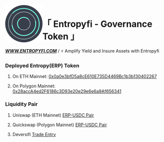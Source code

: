 <!--
 * @Author: Daniel Tong
 * @Date: 2021-07-13 00:31:57
 * @LastEditTime: 2021-07-13 22:54:25
 * @LastEditors: Zitian(Daniel) Tong
 * @Description: 
 * @FilePath: /entropy-governance/README.md
-->
<a href="https://www.entropyfi.com" target="_blank">
    <img alt="entropyfi" src="https://raw.githubusercontent.com/entropyfi/entropy-resource/master/Entropyfi.svg" width="120px" height=:"120px" align="left">
</a>

<div align="left">

# 「 Entropyfi -  Governance Token 」

**_<a href="https://www.entropyfi.com/">WWW.ENTROPYFI.COM</a>_** / ⚡️ Amplify Yield and Insure Assets with Entropyfi

</div>


### Deployed Entropy(ERP) Token
1. On ETH Mainnet: [0x0a0e3bfD5a8cE610E735D4469Bc1b3b130402267](https://etherscan.io/address/0x0a0e3bfD5a8cE610E735D4469Bc1b3b130402267)

2. On Polygon Mainnet: [0x28accA4ed2F6186c3D93e20e29e6e6a9Af656341](https://polygonscan.com/address/0x28accA4ed2F6186c3D93e20e29e6e6a9Af656341)

### Liquidity Pair
1. Uniswap (ETH Mainnet) 
   [ERP-USDC Pair](https://v2.info.uniswap.org/pair/0xb75767451fc277211a480ff3712eac6b0fa23b13)

2. Quickswap (Polygon Mainnet) 
   [ERP-USDC Pair](https://info.quickswap.exchange/pair/0xc4bf2a012af69d44abc4bbe2b1875a222c1c32e1)

3. Deversifi 
   [Trade Entry](https://app.deversifi.com/trade)


